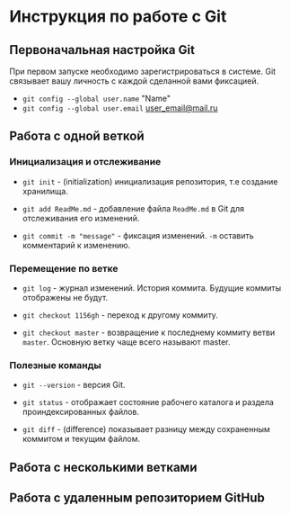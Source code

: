 # **Инструкция по работе с Git**

## **Первоначальная настройка Git**

При первом запуске необходимо зарегистрироваться в системе. Git связывает вашу личность с каждой сделанной вами фиксацией. 

* `git config --global user.name` "Name"
* `git config --global user.email` user_email@mail.ru

## **Работа с одной веткой**

### Инициализация и отслеживание 

* `git init` - (initialization) инициализация репозитория, т.е создание хранилища.

* `git add ReadMe.md` - добавление файла `ReadMe.md` в Git для отслеживания его изменений.

* `git commit -m "message"` - фиксация изменений. `-m`  оставить комментарий к изменению.

### Перемещение по ветке

* `git log` - журнал изменений. История коммита. Будущие коммиты отображены не будут.

* `git checkout 1156gh`  - переход к другому коммиту.

* `git checkout master`  - возвращение к последнему коммиту ветви `master`. Основную ветку чаще всего называют master.

### Полезные команды

* `git --version`  - версия Git.

* `git status`  - отображает состояние рабочего каталога и раздела проиндексированных файлов.

* `git diff`  - (difference) показывает разницу между сохраненным коммитом и текущим файлом.

## **Работа с несколькими ветками**

## **Работа с удаленным репозиторием GitHub**